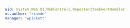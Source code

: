 ```yaml
---
uid: System.Web.UI.WebControls.RepeaterItemEventHandler
ms.author: "riande"
manager: "wpickett"
---
```

